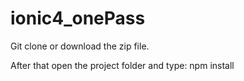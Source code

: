 # ionic4_onePass
Git clone or download the zip file.

After that open the project folder and type:
npm install

